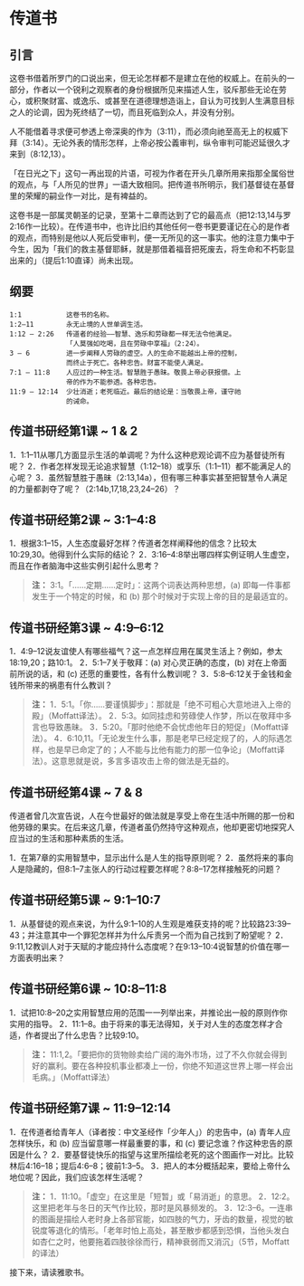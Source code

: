 # 传道书

## 引言

这卷书借着所罗门的口说出来，但无论怎样都不是建立在他的权威上。在前头的一部分，作者以一个锐利之观察者的身份根据所见来描述人生，驳斥那些无论在劳心，或积聚财富、或逸乐、或甚至在道德理想造诣上，自认为可找到人生满意目标之人的论调，因为死终结了一切，而且死临到众人，并没有分别。

人不能借着寻求便可参透上帝深奥的作为（3:11），而必须向祂至高无上的权威下拜（3:14）。无论外表的情形怎样，上帝必按公義审判，纵令审判可能迟延很久才来到（8:12,13）。

「在日光之下」这句一再出现的片语，可视为作者在开头几章所用来指那全属俗世的观点，与「人所见的世界」一语大致相同。把传道书所明示，我们基督徒在基督里的荣耀的嗣业作一对比，是有裨益的。

这卷书是一部属灵朝圣的记录，至第十二章而达到了它的最高点（把12:13,14与罗2:16作一比较）。在传道书中，也许比旧约其他任何一卷书更要谨记在心的是作者的观点，而特别是他以人死后受审判，便一无所见的这一事实。他的注意力集中于今生，因为「我们的救主基督耶稣，就是那借着福音把死废去，将生命和不朽彰显出来的」（提后1:10直译）尚未出现。

## 纲要

	1:1           这卷书的名称。
	1:2–11        永无止境的人世单调生活。
	1:12 – 2:26   传道者的经验——智慧、逸乐和劳碌都一样无法令他满足。
	              「人莫强如吃喝，且在劳碌中享福」（2:24）。
	3 – 6         进一步阐释人劳碌的虚空。人的生命不能越出上帝的控制，
	              而终止于死亡。各种忠告。财富不能使人满足。
	7:1 – 11:8    人应过的一种生活。智慧胜于愚昧。敬畏上帝必获报偿。上
	              帝的作为不能参透。各种忠告。
	11:9 – 12:14  少壮消逝；老死临近。最后的结论是：当敬畏上帝，谨守祂
	              的诫命。

## 传道书研经第1课 ~ 1 & 2

1．1:1–11从哪几方面显示生活的单调呢？为什么这种悲观论调不应为基督徒所有呢？
2．作者怎样发现无论追求智慧（1:12–18）或享乐（1:1–11）都不能满足人的心呢？
3．虽然智慧胜于愚昧（2:13,14a），但有哪三种事实甚至把智慧令人满足的力量都剥夺了呢？（2:14b,17,18,23,24–26）？

## 传道书研经第2课 ~ 3:1–4:8

1．根据3:1–15，人生态度最好怎样？传道者怎样阐释他的信念？比较太10:29,30。他得到什么实际的结论？
2．3:16–4:8举出哪四样实例证明人生虚空，而且在作者脑海中这些实例引起什么思考？

> **注：** 3:1。「……定期……定时」：这两个词表达两种思想，(a) 即每一件事都发生于一个特定的时候，和 (b) 那个时候对于实现上帝的目的是最适宜的。

## 传道书研经第3课 ~ 4:9–6:12

1．4:9–12说友谊使人有哪些福气？这一点怎样应用在属灵生活上？例如，参太18:19,20；路10:1。
2．5:1–7关于敬拜：(a) 对心灵正确的态度，(b) 对在上帝面前所说的话，和 (c) 还愿的重要性，各有什么教训呢？
3．5:8–6:12关于金钱和金钱所带来的祸患有什么教训？

> **注：**
> 1．5:1。「你……要谨慎脚步」：那就是「绝不可粗心大意地进入上帝的殿」（Moffatt译法）。
> 2．5:3。如同挂虑和劳碌使人作梦，所以在敬拜中多言也导致愚昧。
> 3．5:20。「那时他绝不会忧虑他年日的短促」（Moffatt译法）。
> 4．6:10,11。「无论发生什么事，那是老早已经定规了的，人的际遇怎样，也是早已命定了的；人不能与比他有能力的那一位争论」（Moffatt译法）。这意思就是说，多言多语攻击上帝的做法是无益的。

## 传道书研经第4课 ~ 7 & 8

传道者曾几次宣告说，人在今世最好的做法就是享受上帝在生活中所赐的那一份和他劳碌的果实。在后来这几章，传道者虽仍然持守这种观点，他却更密切地探究人应当过的生活和那种素质的生活。

1．在第7章的实用智慧中，显示出什么是人生的指导原则呢？
2．虽然将来的事向人是隐藏的，但8:1–7主张人的行动过程要怎样呢？8:8–17怎样接触死的问题？

## 传道书研经第5课 ~ 9:1–10:7

1．从基督徒的观点来说，为什么9:1–10的人生观是难获支持的呢？比较路23:39–43；并注意其中一个罪犯怎样并为什么斥责另一个而为自己找到了盼望呢？
2．9:11,12教训人对于天赋的才能应持什么态度呢？在9:13–10:4说智慧的价值在哪一方面表明出来？

## 传道书研经第6课 ~ 10:8–11:8

1．试把10:8–20之实用智慧应用的范围一一列举出来，并推论出一般的原则作你实用的指导。
2．11:1–8。由于将来的事无法得知，关于对人生的态度怎样才合适，作者提出了什么忠告？比较9:10。

> **注：** 11:1,2。「要把你的货物赊卖给广阔的海外市场，过了不久你就会得到好的赢利。要在各种投机事业都凑上一份，你绝不知道这世界上哪一样会出毛病。」（Moffatt译法）

## 传道书研经第7课 ~ 11:9–12:14

1．在传道者给青年人（译者按：中文圣经作「少年人」）的忠告中，(a) 青年人应怎样快乐，和 (b) 应当留意哪一样最重要的事，和 (c) 要记念谁？作这种忠告的原因是什么？
2．要基督徒快乐的指望与这里所描绘老死的这个图画作一对比。比较林后4:16–18；提后4:6–8；彼前1:3–5。
3．把人的本分概括起来，要给上帝什么地位呢？因此，我们应该怎样生活呢？

> **注：**
> 1．11:10。「虚空」在这里是「短暂」或「易消逝」的意思。
> 2．12:2。这里把老年与冬日的天气作比较，那时是风暴频发的。
> 3．12:3–6。一连串的图画是描绘人老时身上各部官能，如四肢的气力，牙齿的数量，视觉的敏锐度等退化的情形。「老年时怕上高处，甚至散步都感到恐惧，当他头发白如杏仁之时，他要拖着四肢徐徐而行，精神衰弱而又消沉」（5节，Moffatt的译法）

接下来，请读雅歌书。